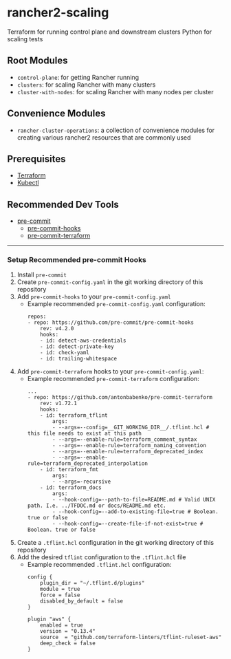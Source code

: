 # rancher2-scaling

Terraform for running control plane and downstream clusters
Python for scaling tests


## Root Modules
* `control-plane`: for getting Rancher running
* `clusters`: for scaling Rancher with many clusters
* `cluster-with-nodes`: for scaling Rancher with many nodes per cluster

## Convenience Modules
* `rancher-cluster-operations`: a collection of convenience modules for creating various rancher2 resources that are commonly used

## Prerequisites
- [Terraform](https://www.terraform.io/)
- [Kubectl](https://www.terraform.io/)

## Recommended Dev Tools
- [pre-commit](https://pre-commit.com/#install)
  - [pre-commit-hooks](https://github.com/pre-commit/pre-commit-hooks)
  - [pre-commit-terraform](https://github.com/antonbabenko/pre-commit-terraform)
---
### Setup Recommended pre-commit Hooks
1. Install `pre-commit`
2. Create `pre-commit-config.yaml` in the git working directory of this repository
3. Add `pre-commit-hooks` to your `pre-commit-config.yaml`
   - Example recommended `pre-commit-config.yaml` configuration:
        ```
        repos:
        - repo: https://github.com/pre-commit/pre-commit-hooks
            rev: v4.2.0
            hooks:
            - id: detect-aws-credentials
            - id: detect-private-key
            - id: check-yaml
            - id: trailing-whitespace
        ```
4. Add `pre-commit-terraform` hooks to your `pre-commit-config.yaml`:
   - Example recommended `pre-commit-terraform` configuration:
        ```
        ...
        - repo: https://github.com/antonbabenko/pre-commit-terraform
            rev: v1.72.1
            hooks:
            - id: terraform_tflint
                args:
                - --args=--config=__GIT_WORKING_DIR__/.tflint.hcl # this file needs to exist at this path
                - --args=--enable-rule=terraform_comment_syntax
                - --args=--enable-rule=terraform_naming_convention
                - --args=--enable-rule=terraform_deprecated_index
                - --args=--enable-rule=terraform_deprecated_interpolation
            - id: terraform_fmt
                args:
                - --args=-recursive
            - id: terraform_docs
                args:
                - --hook-config=--path-to-file=README.md # Valid UNIX path. I.e. ../TFDOC.md or docs/README.md etc.
                - --hook-config=--add-to-existing-file=true # Boolean. true or false
                - --hook-config=--create-file-if-not-exist=true # Boolean. true or false
        ```
5. Create a `.tflint.hcl` configuration in the git working directory of this repository
6. Add the desired `tflint` configuration to the `.tflint.hcl` file
   - Example recommended `.tflint.hcl` configuration:
        ```
        config {
            plugin_dir = "~/.tflint.d/plugins"
            module = true
            force = false
            disabled_by_default = false
        }

        plugin "aws" {
            enabled = true
            version = "0.13.4"
            source  = "github.com/terraform-linters/tflint-ruleset-aws"
            deep_check = false
        }

        ```